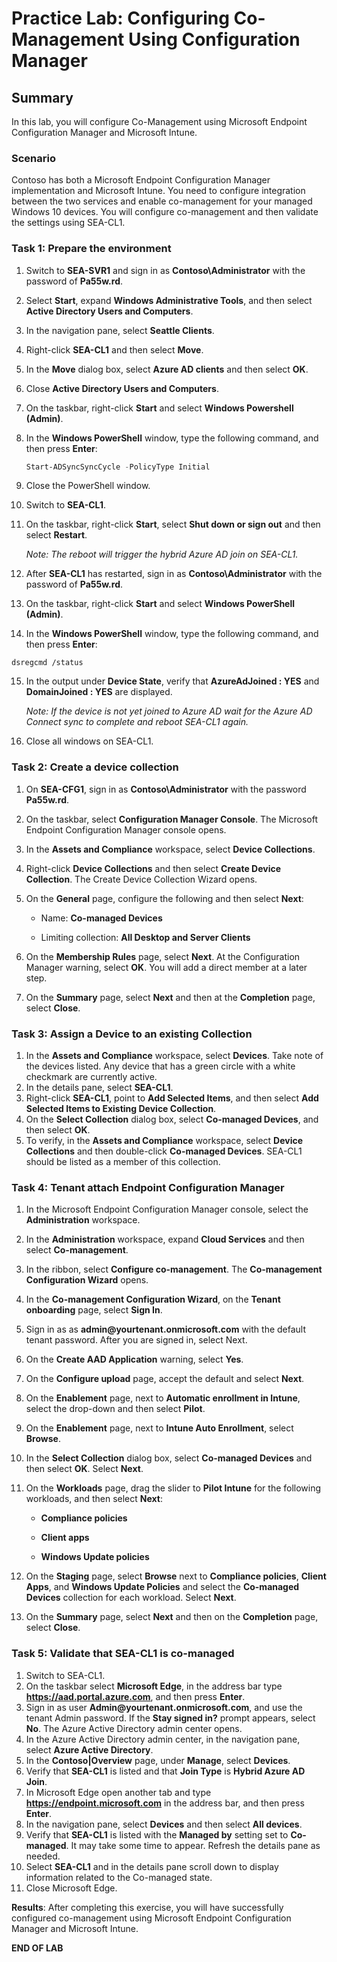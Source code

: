 # Practice Lab: Configuring Co-Management Using Configuration Manager

## Summary

In this lab, you will configure Co-Management using Microsoft Endpoint Configuration Manager and Microsoft Intune. 

### Scenario

Contoso has both a Microsoft Endpoint Configuration Manager implementation and Microsoft Intune. You need to configure integration between the two services and enable co-management for your managed Windows 10 devices. You will configure co-management and then validate the settings using SEA-CL1.

### Task 1: Prepare the environment

1. Switch to **SEA-SVR1** and sign in as **Contoso\\Administrator** with the password of **Pa55w.rd**.
2. Select **Start**, expand **Windows Administrative Tools**, and then select **Active Directory Users and Computers**.
3. In the navigation pane, select **Seattle Clients**.
4. Right-click **SEA-CL1** and then select **Move**.
5. In the **Move** dialog box, select **Azure AD clients** and then select **OK**.
6. Close **Active Directory Users and Computers**.
7. On the taskbar, right-click **Start** and select **Windows Powershell (Admin)**.
8. In the **Windows PowerShell** window, type the following command, and then press **Enter**:

   ```powershell
   Start-ADSyncSyncCycle -PolicyType Initial
   ```

9. Close the PowerShell window.
10. Switch to **SEA-CL1**.
11. On the taskbar, right-click **Start**, select **Shut down or sign out** and then select **Restart**.

    _Note: The reboot will trigger the hybrid Azure AD join on SEA-CL1._

12. After **SEA-CL1** has restarted, sign in as **Contoso\\Administrator** with the password of **Pa55w.rd**.
13. On the taskbar, right-click **Start** and select **Windows PowerShell (Admin)**.
14. In the **Windows PowerShell** window, type the following command, and then press **Enter**:

   ```
   dsregcmd /status
   ```

15. In the output under **Device State**, verify that **AzureAdJoined : YES** and **DomainJoined : YES** are displayed.

    _Note: If the device is not yet joined to Azure AD wait for the Azure AD Connect sync to complete and reboot SEA-CL1 again._

16. Close all windows on SEA-CL1.

### Task 2: Create a device collection

1. On **SEA-CFG1**, sign in as **Contoso\\Administrator** with the password **Pa55w.rd**.
2. On the taskbar, select **Configuration Manager Console**. The Microsoft Endpoint Configuration Manager console opens.
3. In the **Assets and Compliance** workspace, select **Device Collections**. 
4. Right-click **Device Collections** and then select **Create Device Collection**. The Create Device Collection Wizard opens.
5. On the **General** page, configure the following and then select **Next**:

   - Name: **Co-managed Devices**

   - Limiting collection: **All Desktop and Server Clients**

6. On the **Membership Rules** page, select **Next**. At the Configuration Manager warning, select **OK**. You will add a direct member at a later step.
7. On the **Summary** page, select **Next** and then at the **Completion** page, select **Close**. 

### Task 3: Assign a Device to an existing Collection

1. In the **Assets and Compliance** workspace, select **Devices**. Take note of the devices listed. Any device that has a green circle with a white checkmark are currently active.
2. In the details pane, select **SEA-CL1**.
3. Right-click **SEA-CL1**, point to **Add Selected Items**, and then select **Add Selected Items to Existing Device Collection**.
4. On the **Select Collection** dialog box, select **Co-managed Devices**, and then select **OK**.
5. To verify, in the **Assets and Compliance** workspace, select **Device Collections** and then double-click **Co-managed Devices**. SEA-CL1 should be listed as a member of this collection.

### Task 4: Tenant attach Endpoint Configuration Manager 

1. In the Microsoft Endpoint Configuration Manager console, select the **Administration** workspace.
2. In the **Administration** workspace, expand **Cloud Services** and then select **Co-management**. 
3. In the ribbon, select **Configure co-management**. The **Co-management Configuration Wizard** opens.
4. In the **Co-management Configuration Wizard**, on the **Tenant onboarding** page, select **Sign In**.
5. Sign in as as **admin\@yourtenant.onmicrosoft.com** with the default tenant password. After you are signed in, select Next.
6. On the **Create AAD Application** warning, select **Yes**.
7. On the **Configure upload** page, accept the default and select **Next**.
8. On the **Enablement** page, next to **Automatic enrollment in Intune**, select the drop-down and then select **Pilot**.
9. On the **Enablement** page, next to **Intune Auto Enrollment**, select **Browse**.
10. In the **Select Collection** dialog box, select **Co-managed Devices** and then select **OK**. Select **Next**.
11. On the **Workloads** page, drag the slider to **Pilot Intune** for the following workloads, and then select **Next**:

    - **Compliance policies**

    - **Client apps**

    - **Windows Update policies**

12. On the **Staging** page, select **Browse** next to **Compliance policies**, **Client Apps**, and **Windows Update Policies** and select the **Co-managed Devices** collection for each workload. Select **Next**.
13. On the **Summary** page, select **Next** and then on the **Completion** page, select **Close**.

### Task 5: Validate that SEA-CL1 is co-managed 

1. Switch to SEA-CL1.
2. On the taskbar select **Microsoft Edge**, in the address bar type **https://aad.portal.azure.com**, and then press **Enter**.
4. Sign in as user **Admin\@yourtenant.onmicrosoft.com**, and use the tenant Admin password. If the **Stay signed in?** prompt appears, select **No**. The Azure Active Directory admin center opens.
5. In the Azure Active Directory admin center, in the navigation pane, select **Azure Active Directory**.
6. In the **Contoso|Overview** page, under **Manage**, select **Devices**. 
7. Verify that **SEA-CL1** is listed and that **Join Type** is **Hybrid Azure AD Join**.
8. In Microsoft Edge open another tab and type **https://endpoint.microsoft.com** in the address bar, and then press **Enter**. 
9. In the navigation pane, select **Devices** and then select **All devices**.
10. Verify that **SEA-CL1** is listed with the **Managed by** setting set to **Co-managed**. It may take some time to appear. Refresh the details pane as needed.
11. Select **SEA-CL1** and in the details pane scroll down to display information related to the Co-managed state.
11. Close Microsoft Edge.

**Results**: After completing this exercise, you will have successfully configured co-management using Microsoft Endpoint Configuration Manager and Microsoft Intune.

**END OF LAB**